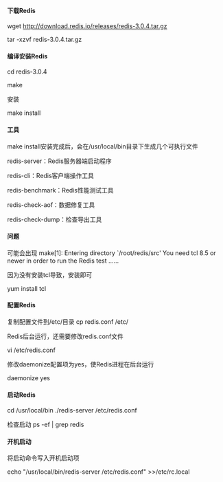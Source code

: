 #### 下载Redis 

wget http://download.redis.io/releases/redis-3.0.4.tar.gz 

tar -xzvf redis-3.0.4.tar.gz

#### 编译安装Redis

cd redis-3.0.4

make

安装

make install


#### 工具

make install安装完成后，会在/usr/local/bin目录下生成几个可执行文件

redis-server：Redis服务器端启动程序

redis-cli：Redis客户端操作工具

redis-benchmark：Redis性能测试工具 

redis-check-aof：数据修复工具 

redis-check-dump：检查导出工具

#### 问题
可能会出现
make[1]: Entering directory `/root/redis/src'
You need tcl 8.5 or newer in order to run the Redis test
……

因为没有安装tcl导致，安装即可

yum install tcl

#### 配置Redis

复制配置文件到/etc/目录
cp redis.conf /etc/

Redis后台运行，还需要修改redis.conf文件

vi /etc/redis.conf

修改daemonize配置项为yes，使Redis进程在后台运行

daemonize yes

#### 启动Redis 

cd /usr/local/bin
./redis-server /etc/redis.conf

检查启动
ps -ef | grep redis

#### 开机启动

将启动命令写入开机启动项

echo "/usr/local/bin/redis-server /etc/redis.conf" >>/etc/rc.local






